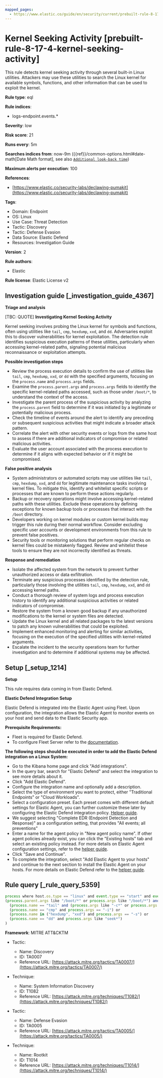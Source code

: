 ```yaml
---
mapped_pages:
  - https://www.elastic.co/guide/en/security/current/prebuilt-rule-8-17-4-kernel-seeking-activity.html
---
```


# Kernel Seeking Activity [prebuilt-rule-8-17-4-kernel-seeking-activity]

This rule detects kernel seeking activity through several built-in Linux utilities. Attackers may use these utilities to search the Linux kernel for available symbols, functions, and other information that can be used to exploit the kernel.

**Rule type**: eql

**Rule indices**:

* logs-endpoint.events.*

**Severity**: low

**Risk score**: 21

**Runs every**: 5m

**Searches indices from**: now-9m ({{ref}}/common-options.html#date-math[Date Math format], see also [`Additional look-back time`](docs-content://solutions/security/detect-and-alert/create-detection-rule.md#rule-schedule))

**Maximum alerts per execution**: 100

**References**:

* [https://www.elastic.co/security-labs/declawing-pumakit](https://www.elastic.co/security-labs/declawing-pumakit)

**Tags**:

* Domain: Endpoint
* OS: Linux
* Use Case: Threat Detection
* Tactic: Discovery
* Tactic: Defense Evasion
* Data Source: Elastic Defend
* Resources: Investigation Guide

**Version**: 2

**Rule authors**:

* Elastic

**Rule license**: Elastic License v2

## Investigation guide [_investigation_guide_4367]

**Triage and analysis**

[TBC: QUOTE]
**Investigating Kernel Seeking Activity**

Kernel seeking involves probing the Linux kernel for symbols and functions, often using utilities like `tail`, `cmp`, `hexdump`, `xxd`, and `dd`. Adversaries exploit this to discover vulnerabilities for kernel exploitation. The detection rule identifies suspicious execution patterns of these utilities, particularly when accessing kernel-related paths, signaling potential malicious reconnaissance or exploitation attempts.

**Possible investigation steps**

* Review the process execution details to confirm the use of utilities like `tail`, `cmp`, `hexdump`, `xxd`, or `dd` with the specified arguments, focusing on the `process.name` and `process.args` fields.
* Examine the `process.parent.args` and `process.args` fields to identify the specific kernel-related paths accessed, such as those under `/boot/*`, to understand the context of the access.
* Investigate the parent process of the suspicious activity by analyzing the `process.parent` field to determine if it was initiated by a legitimate or potentially malicious process.
* Check the timeline of events around the alert to identify any preceding or subsequent suspicious activities that might indicate a broader attack pattern.
* Correlate the alert with other security events or logs from the same host to assess if there are additional indicators of compromise or related malicious activities.
* Evaluate the user account associated with the process execution to determine if it aligns with expected behavior or if it might be compromised.

**False positive analysis**

* System administrators or automated scripts may use utilities like `tail`, `cmp`, `hexdump`, `xxd`, and `dd` for legitimate maintenance tasks involving kernel files. To mitigate this, identify and whitelist specific scripts or processes that are known to perform these actions regularly.
* Backup or recovery operations might involve accessing kernel-related paths with these utilities. Exclude these operations by defining exceptions for known backup tools or processes that interact with the `/boot` directory.
* Developers working on kernel modules or custom kernel builds may trigger this rule during their normal workflow. Consider excluding specific user accounts or development environments from this rule to prevent false positives.
* Security tools or monitoring solutions that perform regular checks on kernel files could be mistakenly flagged. Review and whitelist these tools to ensure they are not incorrectly identified as threats.

**Response and remediation**

* Isolate the affected system from the network to prevent further unauthorized access or data exfiltration.
* Terminate any suspicious processes identified by the detection rule, particularly those involving the utilities `tail`, `cmp`, `hexdump`, `xxd`, and `dd` accessing kernel paths.
* Conduct a thorough review of system logs and process execution history to identify any additional suspicious activities or related indicators of compromise.
* Restore the system from a known good backup if any unauthorized modifications to the kernel or system files are detected.
* Update the Linux kernel and all related packages to the latest versions to patch any known vulnerabilities that could be exploited.
* Implement enhanced monitoring and alerting for similar activities, focusing on the execution of the specified utilities with kernel-related arguments.
* Escalate the incident to the security operations team for further investigation and to determine if additional systems may be affected.


## Setup [_setup_1214]

**Setup**

This rule requires data coming in from Elastic Defend.

**Elastic Defend Integration Setup**

Elastic Defend is integrated into the Elastic Agent using Fleet. Upon configuration, the integration allows the Elastic Agent to monitor events on your host and send data to the Elastic Security app.

**Prerequisite Requirements:**

* Fleet is required for Elastic Defend.
* To configure Fleet Server refer to the [documentation](docs-content://reference/ingestion-tools/fleet/fleet-server.md).

**The following steps should be executed in order to add the Elastic Defend integration on a Linux System:**

* Go to the Kibana home page and click "Add integrations".
* In the query bar, search for "Elastic Defend" and select the integration to see more details about it.
* Click "Add Elastic Defend".
* Configure the integration name and optionally add a description.
* Select the type of environment you want to protect, either "Traditional Endpoints" or "Cloud Workloads".
* Select a configuration preset. Each preset comes with different default settings for Elastic Agent, you can further customize these later by configuring the Elastic Defend integration policy. [Helper guide](docs-content://solutions/security/configure-elastic-defend/configure-an-integration-policy-for-elastic-defend.md).
* We suggest selecting "Complete EDR (Endpoint Detection and Response)" as a configuration setting, that provides "All events; all preventions"
* Enter a name for the agent policy in "New agent policy name". If other agent policies already exist, you can click the "Existing hosts" tab and select an existing policy instead. For more details on Elastic Agent configuration settings, refer to the [helper guide](docs-content://reference/ingestion-tools/fleet/agent-policy.md).
* Click "Save and Continue".
* To complete the integration, select "Add Elastic Agent to your hosts" and continue to the next section to install the Elastic Agent on your hosts. For more details on Elastic Defend refer to the [helper guide](docs-content://solutions/security/configure-elastic-defend/install-elastic-defend.md).


## Rule query [_rule_query_5359]

```js
process where host.os.type == "linux" and event.type == "start" and event.action == "exec" and
(process.parent.args like "/boot/*" or process.args like "/boot/*") and (
  (process.name == "tail" and (process.args like "-c*" or process.args == "--bytes")) or
  (process.name == "cmp" and process.args == "-i") or
  (process.name in ("hexdump", "xxd") and process.args == "-s") or
  (process.name == "dd" and process.args like "seek*")
)
```

**Framework**: MITRE ATT&CKTM

* Tactic:

    * Name: Discovery
    * ID: TA0007
    * Reference URL: [https://attack.mitre.org/tactics/TA0007/](https://attack.mitre.org/tactics/TA0007/)

* Technique:

    * Name: System Information Discovery
    * ID: T1082
    * Reference URL: [https://attack.mitre.org/techniques/T1082/](https://attack.mitre.org/techniques/T1082/)

* Tactic:

    * Name: Defense Evasion
    * ID: TA0005
    * Reference URL: [https://attack.mitre.org/tactics/TA0005/](https://attack.mitre.org/tactics/TA0005/)

* Technique:

    * Name: Rootkit
    * ID: T1014
    * Reference URL: [https://attack.mitre.org/techniques/T1014/](https://attack.mitre.org/techniques/T1014/)



